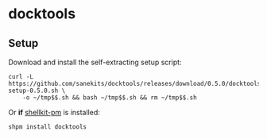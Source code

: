 # docktools

## Setup

Download and install the self-extracting setup script:

```
curl -L https://github.com/sanekits/docktools/releases/download/0.5.0/docktools-setup-0.5.0.sh \
    -o ~/tmp$$.sh && bash ~/tmp$$.sh && rm ~/tmp$$.sh
```


Or **if** [shellkit-pm](https://github.com/sanekits/shellkit-pm) is installed:

    shpm install docktools

##
